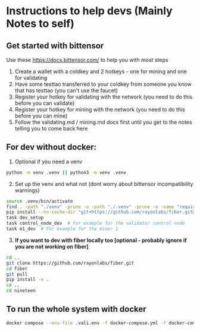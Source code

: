 # Instructions to help devs (Mainly Notes to self)

## Get started with bittensor

Use these https://docs.bittensor.com/ to help you with most steps
1. Create a wallet with a coldkey and 2 hotkeys - one for mining and one for validating
2. Have some testtao transferred to your coldkey from someone you know that has testtao (you can't use the faucet)
3. Register your hotkey for validating with the network (you need to do this before you can validate)
4. Register your hotkey for mining with the network (you need to do this before you can mine)
5. Follow the validating.md / mining.md docs first until you get to the notes telling you to come back here


## For dev without docker:

1. Optional if you need a venv
```bash
python -m venv .venv || python3 -m venv .venv
```

2. Set up the venv and what not (dont worry about bittensor incompatibility warnings)
```bash
source .venv/bin/activate
find . -path "./venv" -prune -o -path "./.venv" -prune -o -name "requirements.txt" -exec pip install -r {} \;
pip install --no-cache-dir "git+https://github.com/rayonlabs/fiber.git@1.0.0#egg=fiber[full]"
task dev_setup
task control_node_dev  # For example for the validator control node
task m1_dev  # For example for the miner 1
```


3. **If you want to dev with fiber locally too [optional - probably ignore if you are not working on fiber]**
```bash
cd ..
git clone https://github.com/rayonlabs/fiber.git
cd fiber
git pull
pip install -e .
cd ..
cd nineteen
```

## To run the whole system with docker
```bash
docker compose --env-file .vali.env -f docker-compose.yml -f docker-compose.dev.yml --profile entry_node_profile up -d --build
```